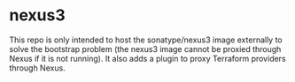 # nexus3
This repo is only intended to host the sonatype/nexus3 image externally to solve the bootstrap problem (the nexus3 image cannot be proxied through Nexus if it is not running).
It also adds a plugin to proxy Terraform providers through Nexus.
